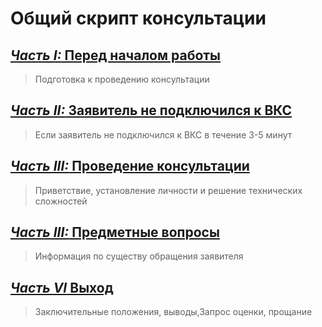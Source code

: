 # Общий скрипт консультации
## [*Часть I:* Перед началом работы](Универсальные/Перед%20началом%20работы.md)
> Подготовка к проведению консультации
## [*Часть II:* Заявитель не подключился к ВКС](Универсальные/Заявитель%20не%20подключился%20к%20ВКС.md)
> Если заявитель не подключился к ВКС в течение 3-5 минут
## [*Часть III:* Проведение консультации](Универсальные/Проведение%20консультации.md)
> Приветствие, установление личности и решение технических сложностей
## [*Часть III:* Предметные вопросы](Предметные/Предметные.md)
> Информация по существу обращения заявителя
## [*Часть VI* Выход](Универсальные/Выход.md)
> Заключительные положения, выводы,Запрос оценки, прощание
